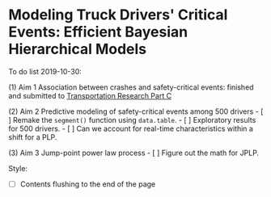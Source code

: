 # Modeling Truck Drivers' Critical Events: Efficient Bayesian Hierarchical Models

To do list 2019-10-30:

(1) Aim 1  Association between crashes and safety-critical events: finished and submitted to [Transportation Research Part C	](https://www.evise.com/co-author/?dgcid=invite_email_coauthoroutreach0968090X#/non/overview)

(2) Aim 2 Predictive modeling of safety-critical events among 500 drivers
    - [ ] Remake the `segment()` function using `data.table`.
    - [ ] Exploratory results for 500 drivers.
    - [ ] Can we account for real-time characteristics within a shift for a PLP.

(3) Aim 3 Jump-point power law process
    - [ ] Figure out the math for JPLP.



Style:

- [ ] Contents flushing to the end of the page
